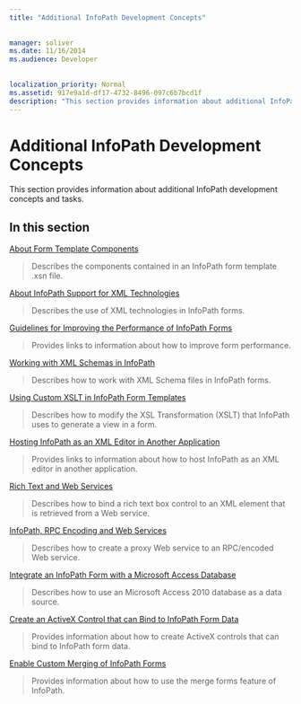 ```yaml
---
title: "Additional InfoPath Development Concepts"
 
 
manager: soliver
ms.date: 11/16/2014
ms.audience: Developer
 
 
localization_priority: Normal
ms.assetid: 917e9a1d-df17-4732-8496-097c6b7bcd1f
description: "This section provides information about additional InfoPath development concepts and tasks."
---
```


# Additional InfoPath Development Concepts

This section provides information about additional InfoPath development concepts and tasks.
  
## In this section

[About Form Template Components](about-form-template-components.md)
  
> Describes the components contained in an InfoPath form template .xsn file.
    
[About InfoPath Support for XML Technologies](about-infopath-support-for-xml-technologies.md)
  
> Describes the use of XML technologies in InfoPath forms.
    
[Guidelines for Improving the Performance of InfoPath Forms](guidelines-for-improving-the-performance-of-infopath-forms.md)
  
> Provides links to information about how to improve form performance.
    
[Working with XML Schemas in InfoPath](working-with-xml-schemas-in-infopath.md)
  
> Describes how to work with XML Schema files in InfoPath forms.
    
[Using Custom XSLT in InfoPath Form Templates](using-custom-xslt-in-infopath-form-templates.md)
  
> Describes how to modify the XSL Transformation (XSLT) that InfoPath uses to generate a view in a form.
    
[Hosting InfoPath as an XML Editor in Another Application](hosting-infopath-as-an-xml-editor-in-another-application.md)
  
> Provides links to information about how to host InfoPath as an XML editor in another application.
    
[Rich Text and Web Services](rich-text-and-web-services.md)
  
> Describes how to bind a rich text box control to an XML element that is retrieved from a Web service.
    
[InfoPath, RPC Encoding and Web Services](infopath-rpc-encoding-and-web-services.md)
  
> Describes how to create a proxy Web service to an RPC/encoded Web service.
    
[Integrate an InfoPath Form with a Microsoft Access Database](integrate-an-infopath-form-with-a-microsoft-access-database.md)
  
> Describes how to use an Microsoft Access 2010 database as a data source.
    
[Create an ActiveX Control that can Bind to InfoPath Form Data](create-an-activex-control-that-can-bind-to-infopath-form-data.md)
  
> Provides information about how to create ActiveX controls that can bind to InfoPath form data.
    
[Enable Custom Merging of InfoPath Forms](enable-custom-merging-of-infopath-forms.md)
  
> Provides information about how to use the merge forms feature of InfoPath.
    


